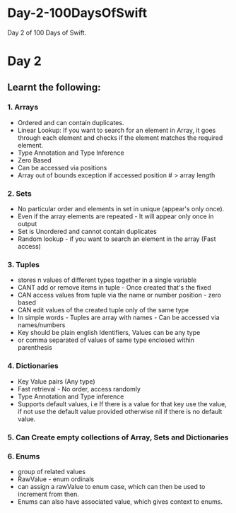 # Day-2-100DaysOfSwift
Day 2 of 100 Days of Swift.

# Day 2

## Learnt the following:

### 1. Arrays
  - Ordered and can contain duplicates.
  - Linear Lookup: If you want to search for an element in Array, it goes through each element and checks if the element matches the required element.
  - Type Annotation and Type Inference
  - Zero Based
  - Can be accessed via positions
  - Array out of bounds exception if accessed position # > array length
  
### 2. Sets
  - No particular order and elements in set in unique (appear's only once).
  - Even if the array elements are repeated - It will appear only once in output
  - Set is Unordered and cannot contain duplicates
  - Random lookup - if you want to search an element in the array (Fast access)
  
### 3. Tuples
  - stores n values of different types together in a single variable
  - CANT add or remove items in tuple - Once created that's the fixed
  - CAN access values from tuple via the name or number position - zero based
  - CAN edit values of the created tuple only of the same type
  - In simple words - Tuples are array with names - Can be accessed via names/numbers
  - Key should be plain english Identifiers, Values can be any type
  - or comma separated of values of same type enclosed within parenthesis
  
### 4. Dictionaries
  - Key Value pairs (Any type)
  - Fast retrieval - No order, access randomly
  - Type Annotation and Type inference
  - Supports default values, i.e If there is a value for that key use the value, if not use the default value provided otherwise nil if there is no default value.
 
### 5. Can Create empty collections of Array, Sets and Dictionaries
 
### 6. Enums
  - group of related values
  - RawValue - enum ordinals
  - can assign a rawValue to enum case, which can then be used to increment from then.
  - Enums can also have associated value, which gives context to enums.
  


